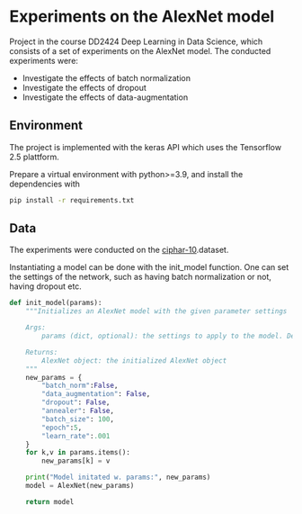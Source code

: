 # Experiments on the AlexNet model
Project in the course DD2424 Deep Learning in Data Science, which consists of a set of experiments on the AlexNet model. The conducted experiments were:
* Investigate the effects of batch normalization
* Investigate the effects of dropout
* Investigate the effects of data-augmentation

## Environment

The project is implemented with the keras API which uses the Tensorflow 2.5 plattform.

Prepare a virtual environment with python>=3.9, and install the dependencies with

```bash
pip install -r requirements.txt
```

## Data 

The  experiments were conducted on the [ciphar-10](https://www.cs.toronto.edu/~kriz/cifar.html).dataset.

Instantiating a model can be done with the init_model function. One can set the settings of the network, such as having batch normalization or not, having dropout etc. 

```python
def init_model(params):
    """Initializes an AlexNet model with the given parameter settings

    Args:
        params (dict, optional): the settings to apply to the model. Defaults to {}.

    Returns:
        AlexNet object: the initialized AlexNet object
    """
    new_params = {
        "batch_norm":False,
        "data_augmentation": False,
        "dropout": False,
        "annealer": False,
        "batch_size": 100,
        "epoch":5,
        "learn_rate":.001
    } 
    for k,v in params.items():
        new_params[k] = v 

    print("Model initated w. params:", new_params)
    model = AlexNet(new_params)

    return model

```
